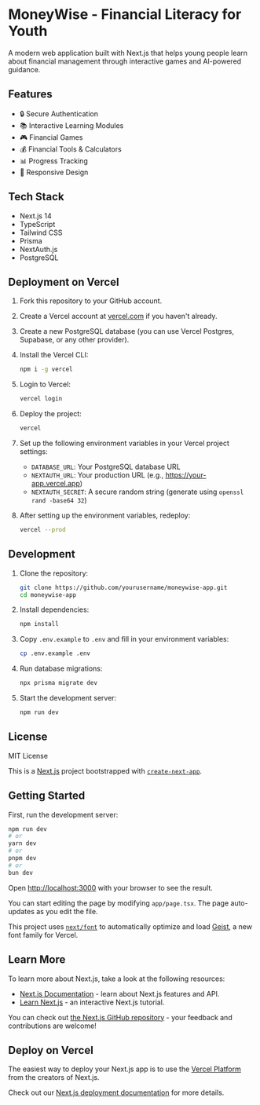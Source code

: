 # MoneyWise - Financial Literacy for Youth

A modern web application built with Next.js that helps young people learn about financial management through interactive games and AI-powered guidance.

## Features

- 🔒 Secure Authentication
- 📚 Interactive Learning Modules
- 🎮 Financial Games
- 💰 Financial Tools & Calculators
- 📊 Progress Tracking
- 📱 Responsive Design

## Tech Stack

- Next.js 14
- TypeScript
- Tailwind CSS
- Prisma
- NextAuth.js
- PostgreSQL

## Deployment on Vercel

1. Fork this repository to your GitHub account.

2. Create a Vercel account at [vercel.com](https://vercel.com) if you haven't already.

3. Create a new PostgreSQL database (you can use Vercel Postgres, Supabase, or any other provider).

4. Install the Vercel CLI:
   ```bash
   npm i -g vercel
   ```

5. Login to Vercel:
   ```bash
   vercel login
   ```

6. Deploy the project:
   ```bash
   vercel
   ```

7. Set up the following environment variables in your Vercel project settings:
   - `DATABASE_URL`: Your PostgreSQL database URL
   - `NEXTAUTH_URL`: Your production URL (e.g., https://your-app.vercel.app)
   - `NEXTAUTH_SECRET`: A secure random string (generate using `openssl rand -base64 32`)

8. After setting up the environment variables, redeploy:
   ```bash
   vercel --prod
   ```

## Development

1. Clone the repository:
   ```bash
   git clone https://github.com/yourusername/moneywise-app.git
   cd moneywise-app
   ```

2. Install dependencies:
   ```bash
   npm install
   ```

3. Copy `.env.example` to `.env` and fill in your environment variables:
   ```bash
   cp .env.example .env
   ```

4. Run database migrations:
   ```bash
   npx prisma migrate dev
   ```

5. Start the development server:
   ```bash
   npm run dev
   ```

## License

MIT License

This is a [Next.js](https://nextjs.org) project bootstrapped with [`create-next-app`](https://nextjs.org/docs/app/api-reference/cli/create-next-app).

## Getting Started

First, run the development server:

```bash
npm run dev
# or
yarn dev
# or
pnpm dev
# or
bun dev
```

Open [http://localhost:3000](http://localhost:3000) with your browser to see the result.

You can start editing the page by modifying `app/page.tsx`. The page auto-updates as you edit the file.

This project uses [`next/font`](https://nextjs.org/docs/app/building-your-application/optimizing/fonts) to automatically optimize and load [Geist](https://vercel.com/font), a new font family for Vercel.

## Learn More

To learn more about Next.js, take a look at the following resources:

- [Next.js Documentation](https://nextjs.org/docs) - learn about Next.js features and API.
- [Learn Next.js](https://nextjs.org/learn) - an interactive Next.js tutorial.

You can check out [the Next.js GitHub repository](https://github.com/vercel/next.js) - your feedback and contributions are welcome!

## Deploy on Vercel

The easiest way to deploy your Next.js app is to use the [Vercel Platform](https://vercel.com/new?utm_medium=default-template&filter=next.js&utm_source=create-next-app&utm_campaign=create-next-app-readme) from the creators of Next.js.

Check out our [Next.js deployment documentation](https://nextjs.org/docs/app/building-your-application/deploying) for more details.

